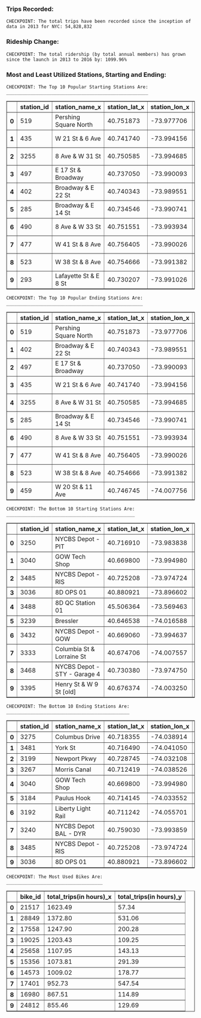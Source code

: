 
### Trips Recorded:

    CHECKPOINT: The total trips have been recorded since the inception of data in 2013 for NYC: 54,828,832


### Rideship Change:

    CHECKPOINT: The total ridership (by total annual members) has grown since the launch in 2013 to 2016 by: 1099.96%



### Most and Least Utilized Stations, Starting and Ending:

    CHECKPOINT: The Top 10 Popular Starting Stations Are:
    _____________________________________________________

<div>
<table border="1" class="dataframe">
  <thead>
    <tr style="text-align: right;">
      <th></th>
      <th>station_id</th>
      <th>station_name_x</th>
      <th>station_lat_x</th>
      <th>station_lon_x</th>
      <th>counts_x</th>
      <th>station_name_y</th>
      <th>station_lat_y</th>
      <th>station_lon_y</th>
      <th>counts_y</th>
    </tr>
  </thead>
  <tbody>
    <tr>
      <th>0</th>
      <td>519</td>
      <td>Pershing Square North</td>
      <td>40.751873</td>
      <td>-73.977706</td>
      <td>42143</td>
      <td>Pershing Square North</td>
      <td>40.751873</td>
      <td>-73.977706</td>
      <td>47614</td>
    </tr>
    <tr>
      <th>1</th>
      <td>435</td>
      <td>W 21 St &amp; 6 Ave</td>
      <td>40.741740</td>
      <td>-73.994156</td>
      <td>26180</td>
      <td>W 21 St &amp; 6 Ave</td>
      <td>40.741740</td>
      <td>-73.994156</td>
      <td>32701</td>
    </tr>
    <tr>
      <th>2</th>
      <td>3255</td>
      <td>8 Ave &amp; W 31 St</td>
      <td>40.750585</td>
      <td>-73.994685</td>
      <td>25295</td>
      <td>8 Ave &amp; W 31 St</td>
      <td>40.750585</td>
      <td>-73.994685</td>
      <td>29955</td>
    </tr>
    <tr>
      <th>3</th>
      <td>497</td>
      <td>E 17 St &amp; Broadway</td>
      <td>40.737050</td>
      <td>-73.990093</td>
      <td>25229</td>
      <td>E 17 St &amp; Broadway</td>
      <td>40.737050</td>
      <td>-73.990093</td>
      <td>35544</td>
    </tr>
    <tr>
      <th>4</th>
      <td>402</td>
      <td>Broadway &amp; E 22 St</td>
      <td>40.740343</td>
      <td>-73.989551</td>
      <td>25019</td>
      <td>Broadway &amp; E 22 St</td>
      <td>40.740343</td>
      <td>-73.989551</td>
      <td>33046</td>
    </tr>
    <tr>
      <th>5</th>
      <td>285</td>
      <td>Broadway &amp; E 14 St</td>
      <td>40.734546</td>
      <td>-73.990741</td>
      <td>22766</td>
      <td>Broadway &amp; E 14 St</td>
      <td>40.734546</td>
      <td>-73.990741</td>
      <td>26987</td>
    </tr>
    <tr>
      <th>6</th>
      <td>490</td>
      <td>8 Ave &amp; W 33 St</td>
      <td>40.751551</td>
      <td>-73.993934</td>
      <td>22556</td>
      <td>8 Ave &amp; W 33 St</td>
      <td>40.751551</td>
      <td>-73.993934</td>
      <td>29971</td>
    </tr>
    <tr>
      <th>7</th>
      <td>477</td>
      <td>W 41 St &amp; 8 Ave</td>
      <td>40.756405</td>
      <td>-73.990026</td>
      <td>21140</td>
      <td>W 41 St &amp; 8 Ave</td>
      <td>40.756405</td>
      <td>-73.990026</td>
      <td>26987</td>
    </tr>
    <tr>
      <th>8</th>
      <td>523</td>
      <td>W 38 St &amp; 8 Ave</td>
      <td>40.754666</td>
      <td>-73.991382</td>
      <td>20581</td>
      <td>W 38 St &amp; 8 Ave</td>
      <td>40.754666</td>
      <td>-73.991382</td>
      <td>27291</td>
    </tr>
    <tr>
      <th>9</th>
      <td>293</td>
      <td>Lafayette St &amp; E 8 St</td>
      <td>40.730207</td>
      <td>-73.991026</td>
      <td>19368</td>
      <td>Lafayette St &amp; E 8 St</td>
      <td>40.730207</td>
      <td>-73.991026</td>
      <td>25565</td>
    </tr>
  </tbody>
</table>
</div>




    CHECKPOINT: The Top 10 Popular Ending Stations Are:
    ___________________________________________________

<div>
<table border="1" class="dataframe">
  <thead>
    <tr style="text-align: right;">
      <th></th>
      <th>station_id</th>
      <th>station_name_x</th>
      <th>station_lat_x</th>
      <th>station_lon_x</th>
      <th>counts_x</th>
      <th>station_name_y</th>
      <th>station_lat_y</th>
      <th>station_lon_y</th>
      <th>counts_y</th>
    </tr>
  </thead>
  <tbody>
    <tr>
      <th>0</th>
      <td>519</td>
      <td>Pershing Square North</td>
      <td>40.751873</td>
      <td>-73.977706</td>
      <td>41929</td>
      <td>Pershing Square North</td>
      <td>40.751873</td>
      <td>-73.977706</td>
      <td>46777</td>
    </tr>
    <tr>
      <th>1</th>
      <td>402</td>
      <td>Broadway &amp; E 22 St</td>
      <td>40.740343</td>
      <td>-73.989551</td>
      <td>28140</td>
      <td>Broadway &amp; E 22 St</td>
      <td>40.740343</td>
      <td>-73.989551</td>
      <td>34191</td>
    </tr>
    <tr>
      <th>2</th>
      <td>497</td>
      <td>E 17 St &amp; Broadway</td>
      <td>40.737050</td>
      <td>-73.990093</td>
      <td>26878</td>
      <td>E 17 St &amp; Broadway</td>
      <td>40.737050</td>
      <td>-73.990093</td>
      <td>36324</td>
    </tr>
    <tr>
      <th>3</th>
      <td>435</td>
      <td>W 21 St &amp; 6 Ave</td>
      <td>40.741740</td>
      <td>-73.994156</td>
      <td>26710</td>
      <td>W 21 St &amp; 6 Ave</td>
      <td>40.741740</td>
      <td>-73.994156</td>
      <td>32926</td>
    </tr>
    <tr>
      <th>4</th>
      <td>3255</td>
      <td>8 Ave &amp; W 31 St</td>
      <td>40.750585</td>
      <td>-73.994685</td>
      <td>25225</td>
      <td>8 Ave &amp; W 31 St</td>
      <td>40.750585</td>
      <td>-73.994685</td>
      <td>30267</td>
    </tr>
    <tr>
      <th>5</th>
      <td>285</td>
      <td>Broadway &amp; E 14 St</td>
      <td>40.734546</td>
      <td>-73.990741</td>
      <td>23220</td>
      <td>Broadway &amp; E 14 St</td>
      <td>40.734546</td>
      <td>-73.990741</td>
      <td>26635</td>
    </tr>
    <tr>
      <th>6</th>
      <td>490</td>
      <td>8 Ave &amp; W 33 St</td>
      <td>40.751551</td>
      <td>-73.993934</td>
      <td>22681</td>
      <td>8 Ave &amp; W 33 St</td>
      <td>40.751551</td>
      <td>-73.993934</td>
      <td>27564</td>
    </tr>
    <tr>
      <th>7</th>
      <td>477</td>
      <td>W 41 St &amp; 8 Ave</td>
      <td>40.756405</td>
      <td>-73.990026</td>
      <td>21258</td>
      <td>W 41 St &amp; 8 Ave</td>
      <td>40.756405</td>
      <td>-73.990026</td>
      <td>24947</td>
    </tr>
    <tr>
      <th>8</th>
      <td>523</td>
      <td>W 38 St &amp; 8 Ave</td>
      <td>40.754666</td>
      <td>-73.991382</td>
      <td>20698</td>
      <td>W 38 St &amp; 8 Ave</td>
      <td>40.754666</td>
      <td>-73.991382</td>
      <td>27339</td>
    </tr>
    <tr>
      <th>9</th>
      <td>459</td>
      <td>W 20 St &amp; 11 Ave</td>
      <td>40.746745</td>
      <td>-74.007756</td>
      <td>20184</td>
      <td>W 20 St &amp; 11 Ave</td>
      <td>40.746745</td>
      <td>-74.007756</td>
      <td>33710</td>
    </tr>
  </tbody>
</table>
</div>




    CHECKPOINT: The Bottom 10 Starting Stations Are:
    ________________________________________________

<div>
<table border="1" class="dataframe">
  <thead>
    <tr style="text-align: right;">
      <th></th>
      <th>station_id</th>
      <th>station_name_x</th>
      <th>station_lat_x</th>
      <th>station_lon_x</th>
      <th>counts_x</th>
      <th>station_name_y</th>
      <th>station_lat_y</th>
      <th>station_lon_y</th>
      <th>counts_y</th>
    </tr>
  </thead>
  <tbody>
    <tr>
      <th>0</th>
      <td>3250</td>
      <td>NYCBS Depot - PIT</td>
      <td>40.716910</td>
      <td>-73.983838</td>
      <td>1</td>
      <td>NYCBS Depot - PIT</td>
      <td>40.716910</td>
      <td>-73.983838</td>
      <td>11</td>
    </tr>
    <tr>
      <th>1</th>
      <td>3040</td>
      <td>GOW Tech Shop</td>
      <td>40.669800</td>
      <td>-73.994980</td>
      <td>1</td>
      <td>GOW Tech Shop</td>
      <td>40.669800</td>
      <td>-73.994980</td>
      <td>4</td>
    </tr>
    <tr>
      <th>2</th>
      <td>3485</td>
      <td>NYCBS Depot - RIS</td>
      <td>40.725208</td>
      <td>-73.974724</td>
      <td>6</td>
      <td>NYCBS Depot - RIS</td>
      <td>40.725208</td>
      <td>-73.974724</td>
      <td>10</td>
    </tr>
    <tr>
      <th>3</th>
      <td>3036</td>
      <td>8D OPS 01</td>
      <td>40.880921</td>
      <td>-73.896602</td>
      <td>9</td>
      <td>8D OPS 01</td>
      <td>40.880921</td>
      <td>-73.896602</td>
      <td>5</td>
    </tr>
    <tr>
      <th>4</th>
      <td>3488</td>
      <td>8D QC Station 01</td>
      <td>45.506364</td>
      <td>-73.569463</td>
      <td>11</td>
      <td>8D QC Station 01</td>
      <td>45.506364</td>
      <td>-73.569463</td>
      <td>5</td>
    </tr>
    <tr>
      <th>5</th>
      <td>3239</td>
      <td>Bressler</td>
      <td>40.646538</td>
      <td>-74.016588</td>
      <td>77</td>
      <td>Bressler</td>
      <td>40.646538</td>
      <td>-74.016588</td>
      <td>4</td>
    </tr>
    <tr>
      <th>6</th>
      <td>3432</td>
      <td>NYCBS Depot - GOW</td>
      <td>40.669060</td>
      <td>-73.994637</td>
      <td>89</td>
      <td>NYCBS Depot - GOW</td>
      <td>40.669060</td>
      <td>-73.994637</td>
      <td>238</td>
    </tr>
    <tr>
      <th>7</th>
      <td>3333</td>
      <td>Columbia St &amp; Lorraine St</td>
      <td>40.674706</td>
      <td>-74.007557</td>
      <td>110</td>
      <td>Columbia St &amp; Lorraine St</td>
      <td>40.674706</td>
      <td>-74.007557</td>
      <td>520</td>
    </tr>
    <tr>
      <th>8</th>
      <td>3468</td>
      <td>NYCBS Depot - STY - Garage 4</td>
      <td>40.730380</td>
      <td>-73.974750</td>
      <td>114</td>
      <td>NYCBS Depot - STY - Garage 4</td>
      <td>40.730380</td>
      <td>-73.974750</td>
      <td>100</td>
    </tr>
    <tr>
      <th>9</th>
      <td>3395</td>
      <td>Henry St &amp; W 9 St [old]</td>
      <td>40.676374</td>
      <td>-74.003250</td>
      <td>143</td>
      <td>Henry St &amp; W 9 St</td>
      <td>40.676374</td>
      <td>-74.003250</td>
      <td>610</td>
    </tr>
  </tbody>
</table>
</div>




    CHECKPOINT: The Bottom 10 Ending Stations Are:
    ______________________________________________

<div>
<table border="1" class="dataframe">
  <thead>
    <tr style="text-align: right;">
      <th></th>
      <th>station_id</th>
      <th>station_name_x</th>
      <th>station_lat_x</th>
      <th>station_lon_x</th>
      <th>counts_x</th>
      <th>station_name_y</th>
      <th>station_lat_y</th>
      <th>station_lon_y</th>
      <th>counts_y</th>
    </tr>
  </thead>
  <tbody>
    <tr>
      <th>0</th>
      <td>3275</td>
      <td>Columbus Drive</td>
      <td>40.718355</td>
      <td>-74.038914</td>
      <td>1</td>
      <td>Columbus Drive</td>
      <td>40.718355</td>
      <td>-74.038914</td>
      <td>1</td>
    </tr>
    <tr>
      <th>1</th>
      <td>3481</td>
      <td>York St</td>
      <td>40.716490</td>
      <td>-74.041050</td>
      <td>1</td>
      <td>York St</td>
      <td>40.716490</td>
      <td>-74.041050</td>
      <td>1</td>
    </tr>
    <tr>
      <th>2</th>
      <td>3199</td>
      <td>Newport Pkwy</td>
      <td>40.728745</td>
      <td>-74.032108</td>
      <td>1</td>
      <td>Newport Pkwy</td>
      <td>40.728745</td>
      <td>-74.032108</td>
      <td>2</td>
    </tr>
    <tr>
      <th>3</th>
      <td>3267</td>
      <td>Morris Canal</td>
      <td>40.712419</td>
      <td>-74.038526</td>
      <td>2</td>
      <td>Morris Canal</td>
      <td>40.712419</td>
      <td>-74.038526</td>
      <td>8</td>
    </tr>
    <tr>
      <th>4</th>
      <td>3040</td>
      <td>GOW Tech Shop</td>
      <td>40.669800</td>
      <td>-73.994980</td>
      <td>3</td>
      <td>GOW Tech Shop</td>
      <td>40.669800</td>
      <td>-73.994980</td>
      <td>4</td>
    </tr>
    <tr>
      <th>5</th>
      <td>3184</td>
      <td>Paulus Hook</td>
      <td>40.714145</td>
      <td>-74.033552</td>
      <td>3</td>
      <td>Paulus Hook</td>
      <td>40.714145</td>
      <td>-74.033552</td>
      <td>10</td>
    </tr>
    <tr>
      <th>6</th>
      <td>3192</td>
      <td>Liberty Light Rail</td>
      <td>40.711242</td>
      <td>-74.055701</td>
      <td>3</td>
      <td>Liberty Light Rail</td>
      <td>40.711242</td>
      <td>-74.055701</td>
      <td>3</td>
    </tr>
    <tr>
      <th>7</th>
      <td>3240</td>
      <td>NYCBS Depot BAL - DYR</td>
      <td>40.759030</td>
      <td>-73.993859</td>
      <td>4</td>
      <td>NYCBS Depot BAL - DYR</td>
      <td>40.759030</td>
      <td>-73.993859</td>
      <td>7</td>
    </tr>
    <tr>
      <th>8</th>
      <td>3485</td>
      <td>NYCBS Depot - RIS</td>
      <td>40.725208</td>
      <td>-73.974724</td>
      <td>8</td>
      <td>NYCBS Depot - RIS</td>
      <td>40.725208</td>
      <td>-73.974724</td>
      <td>7</td>
    </tr>
    <tr>
      <th>9</th>
      <td>3036</td>
      <td>8D OPS 01</td>
      <td>40.880921</td>
      <td>-73.896602</td>
      <td>8</td>
      <td>8D OPS 01</td>
      <td>40.880921</td>
      <td>-73.896602</td>
      <td>5</td>
    </tr>
  </tbody>
</table>
</div>





    CHECKPOINT: The Most Used Bikes Are:
    ____________________________________

<div>
<table border="1" class="dataframe">
  <thead>
    <tr style="text-align: right;">
      <th></th>
      <th>bike_id</th>
      <th>total_trips(in hours)_x</th>
      <th>total_trips(in hours)_y</th>
    </tr>
  </thead>
  <tbody>
    <tr>
      <th>0</th>
      <td>21517</td>
      <td>1623.49</td>
      <td>57.34</td>
    </tr>
    <tr>
      <th>1</th>
      <td>28849</td>
      <td>1372.80</td>
      <td>531.06</td>
    </tr>
    <tr>
      <th>2</th>
      <td>17558</td>
      <td>1247.90</td>
      <td>200.28</td>
    </tr>
    <tr>
      <th>3</th>
      <td>19025</td>
      <td>1203.43</td>
      <td>109.25</td>
    </tr>
    <tr>
      <th>4</th>
      <td>25658</td>
      <td>1107.95</td>
      <td>143.13</td>
    </tr>
    <tr>
      <th>5</th>
      <td>15356</td>
      <td>1073.81</td>
      <td>291.39</td>
    </tr>
    <tr>
      <th>6</th>
      <td>14573</td>
      <td>1009.02</td>
      <td>178.77</td>
    </tr>
    <tr>
      <th>7</th>
      <td>17401</td>
      <td>952.73</td>
      <td>547.54</td>
    </tr>
    <tr>
      <th>8</th>
      <td>16980</td>
      <td>867.51</td>
      <td>114.89</td>
    </tr>
    <tr>
      <th>9</th>
      <td>24812</td>
      <td>855.46</td>
      <td>129.69</td>
    </tr>
  </tbody>
</table>
</div>